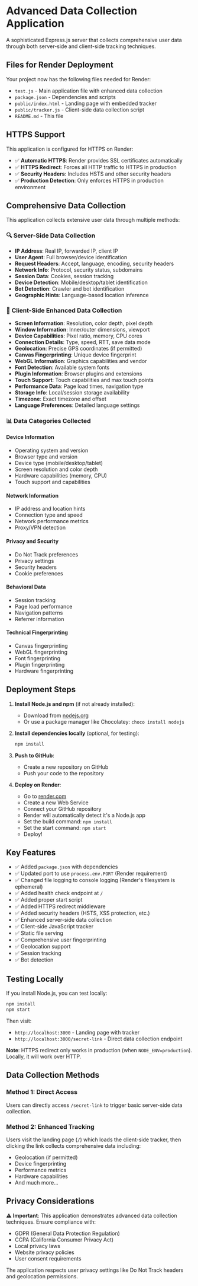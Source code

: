 # Advanced Data Collection Application

A sophisticated Express.js server that collects comprehensive user data through both server-side and client-side tracking techniques.

## Files for Render Deployment

Your project now has the following files needed for Render:

- `test.js` - Main application file with enhanced data collection
- `package.json` - Dependencies and scripts
- `public/index.html` - Landing page with embedded tracker
- `public/tracker.js` - Client-side data collection script
- `README.md` - This file

## HTTPS Support

This application is configured for HTTPS on Render:

- ✅ **Automatic HTTPS**: Render provides SSL certificates automatically
- ✅ **HTTPS Redirect**: Forces all HTTP traffic to HTTPS in production
- ✅ **Security Headers**: Includes HSTS and other security headers
- ✅ **Production Detection**: Only enforces HTTPS in production environment

## Comprehensive Data Collection

This application collects extensive user data through multiple methods:

### 🔍 **Server-Side Data Collection**
- **IP Address**: Real IP, forwarded IP, client IP
- **User Agent**: Full browser/device identification
- **Request Headers**: Accept, language, encoding, security headers
- **Network Info**: Protocol, security status, subdomains
- **Session Data**: Cookies, session tracking
- **Device Detection**: Mobile/desktop/tablet identification
- **Bot Detection**: Crawler and bot identification
- **Geographic Hints**: Language-based location inference

### 🎯 **Client-Side Enhanced Data Collection**
- **Screen Information**: Resolution, color depth, pixel depth
- **Window Information**: Inner/outer dimensions, viewport
- **Device Capabilities**: Pixel ratio, memory, CPU cores
- **Connection Details**: Type, speed, RTT, save data mode
- **Geolocation**: Precise GPS coordinates (if permitted)
- **Canvas Fingerprinting**: Unique device fingerprint
- **WebGL Information**: Graphics capabilities and vendor
- **Font Detection**: Available system fonts
- **Plugin Information**: Browser plugins and extensions
- **Touch Support**: Touch capabilities and max touch points
- **Performance Data**: Page load times, navigation type
- **Storage Info**: Local/session storage availability
- **Timezone**: Exact timezone and offset
- **Language Preferences**: Detailed language settings

### 📊 **Data Categories Collected**

#### **Device Information**
- Operating system and version
- Browser type and version
- Device type (mobile/desktop/tablet)
- Screen resolution and color depth
- Hardware capabilities (memory, CPU)
- Touch support and capabilities

#### **Network Information**
- IP address and location hints
- Connection type and speed
- Network performance metrics
- Proxy/VPN detection

#### **Privacy and Security**
- Do Not Track preferences
- Privacy settings
- Security headers
- Cookie preferences

#### **Behavioral Data**
- Session tracking
- Page load performance
- Navigation patterns
- Referrer information

#### **Technical Fingerprinting**
- Canvas fingerprinting
- WebGL fingerprinting
- Font fingerprinting
- Plugin fingerprinting
- Hardware fingerprinting

## Deployment Steps

1. **Install Node.js and npm** (if not already installed):
   - Download from [nodejs.org](https://nodejs.org/)
   - Or use a package manager like Chocolatey: `choco install nodejs`

2. **Install dependencies locally** (optional, for testing):
   ```bash
   npm install
   ```

3. **Push to GitHub**:
   - Create a new repository on GitHub
   - Push your code to the repository

4. **Deploy on Render**:
   - Go to [render.com](https://render.com)
   - Create a new Web Service
   - Connect your GitHub repository
   - Render will automatically detect it's a Node.js app
   - Set the build command: `npm install`
   - Set the start command: `npm start`
   - Deploy!

## Key Features

- ✅ Added `package.json` with dependencies
- ✅ Updated port to use `process.env.PORT` (Render requirement)
- ✅ Changed file logging to console logging (Render's filesystem is ephemeral)
- ✅ Added health check endpoint at `/`
- ✅ Added proper start script
- ✅ Added HTTPS redirect middleware
- ✅ Added security headers (HSTS, XSS protection, etc.)
- ✅ Enhanced server-side data collection
- ✅ Client-side JavaScript tracker
- ✅ Static file serving
- ✅ Comprehensive user fingerprinting
- ✅ Geolocation support
- ✅ Session tracking
- ✅ Bot detection

## Testing Locally

If you install Node.js, you can test locally:
```bash
npm install
npm start
```

Then visit:
- `http://localhost:3000` - Landing page with tracker
- `http://localhost:3000/secret-link` - Direct data collection endpoint

**Note**: HTTPS redirect only works in production (when `NODE_ENV=production`). Locally, it will work over HTTP.

## Data Collection Methods

### **Method 1: Direct Access**
Users can directly access `/secret-link` to trigger basic server-side data collection.

### **Method 2: Enhanced Tracking**
Users visit the landing page (`/`) which loads the client-side tracker, then clicking the link collects comprehensive data including:
- Geolocation (if permitted)
- Device fingerprinting
- Performance metrics
- Hardware capabilities
- And much more...

## Privacy Considerations

⚠️ **Important**: This application demonstrates advanced data collection techniques. Ensure compliance with:
- GDPR (General Data Protection Regulation)
- CCPA (California Consumer Privacy Act)
- Local privacy laws
- Website privacy policies
- User consent requirements

The application respects user privacy settings like Do Not Track headers and geolocation permissions. 
